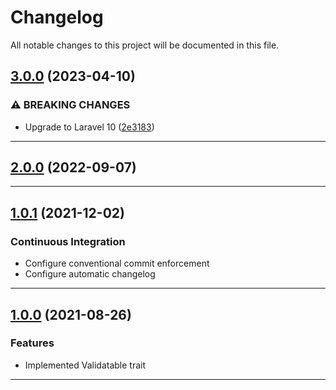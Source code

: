 <!--- BEGIN HEADER -->
# Changelog

All notable changes to this project will be documented in this file.
<!--- END HEADER -->

## [3.0.0](https://github.com/vetmoves/com.moves.php.eloquent.validatable/compare/2.0.0...3.0.0) (2023-04-10)

### ⚠ BREAKING CHANGES

* Upgrade to Laravel 10 ([2e3183](https://github.com/vetmoves/com.moves.php.eloquent.validatable/commit/2e31839680bd85e2d2ff4f2694c2333f82b670d9))


---

## [2.0.0](https://github.com/vetmoves/com.moves.php.eloquent.validatable/compare/2.0.0-rc.1...2.0.0) (2022-09-07)


---

## [1.0.1](https://github.com/vetmoves/com.moves.php.eloquent.validatable/compare/1.0.0...1.0.1) (2021-12-02)
### Continuous Integration

* Configure conventional commit enforcement
* Configure automatic changelog

---

## [1.0.0](https://github.com/vetmoves/com.moves.php.eloquent.validatable/compare/0.0.0...1.0.0) (2021-08-26)
### Features

* Implemented Validatable trait

---

